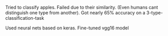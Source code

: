 Tried to classify apples. Failed due to their similarity. (Even humans cant distinguish one type from another).
Got nearly 65% accuracy on a 3-type-classification-task

Used neural nets based on keras.
Fine-tuned vgg16 model
